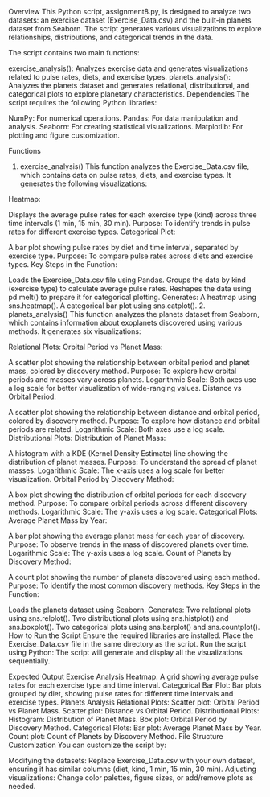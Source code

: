 Overview
This Python script, assignment8.py, is designed to analyze two datasets: an exercise dataset (Exercise_Data.csv) and the built-in planets dataset from Seaborn. The script generates various visualizations to explore relationships, distributions, and categorical trends in the data.

The script contains two main functions:

exercise_analysis(): Analyzes exercise data and generates visualizations related to pulse rates, diets, and exercise types.
planets_analysis(): Analyzes the planets dataset and generates relational, distributional, and categorical plots to explore planetary characteristics.
Dependencies
The script requires the following Python libraries:

NumPy: For numerical operations.
Pandas: For data manipulation and analysis.
Seaborn: For creating statistical visualizations.
Matplotlib: For plotting and figure customization.

Functions
1. exercise_analysis()
This function analyzes the Exercise_Data.csv file, which contains data on pulse rates, diets, and exercise types. It generates the following visualizations:

Heatmap:

Displays the average pulse rates for each exercise type (kind) across three time intervals (1 min, 15 min, 30 min).
Purpose: To identify trends in pulse rates for different exercise types.
Categorical Plot:

A bar plot showing pulse rates by diet and time interval, separated by exercise type.
Purpose: To compare pulse rates across diets and exercise types.
Key Steps in the Function:

Loads the Exercise_Data.csv file using Pandas.
Groups the data by kind (exercise type) to calculate average pulse rates.
Reshapes the data using pd.melt() to prepare it for categorical plotting.
Generates:
A heatmap using sns.heatmap().
A categorical bar plot using sns.catplot().
2. planets_analysis()
This function analyzes the planets dataset from Seaborn, which contains information about exoplanets discovered using various methods. It generates six visualizations:

Relational Plots:
Orbital Period vs Planet Mass:

A scatter plot showing the relationship between orbital period and planet mass, colored by discovery method.
Purpose: To explore how orbital periods and masses vary across planets.
Logarithmic Scale: Both axes use a log scale for better visualization of wide-ranging values.
Distance vs Orbital Period:

A scatter plot showing the relationship between distance and orbital period, colored by discovery method.
Purpose: To explore how distance and orbital periods are related.
Logarithmic Scale: Both axes use a log scale.
Distributional Plots:
Distribution of Planet Mass:

A histogram with a KDE (Kernel Density Estimate) line showing the distribution of planet masses.
Purpose: To understand the spread of planet masses.
Logarithmic Scale: The x-axis uses a log scale for better visualization.
Orbital Period by Discovery Method:

A box plot showing the distribution of orbital periods for each discovery method.
Purpose: To compare orbital periods across different discovery methods.
Logarithmic Scale: The y-axis uses a log scale.
Categorical Plots:
Average Planet Mass by Year:

A bar plot showing the average planet mass for each year of discovery.
Purpose: To observe trends in the mass of discovered planets over time.
Logarithmic Scale: The y-axis uses a log scale.
Count of Planets by Discovery Method:

A count plot showing the number of planets discovered using each method.
Purpose: To identify the most common discovery methods.
Key Steps in the Function:

Loads the planets dataset using Seaborn.
Generates:
Two relational plots using sns.relplot().
Two distributional plots using sns.histplot() and sns.boxplot().
Two categorical plots using sns.barplot() and sns.countplot().
How to Run the Script
Ensure the required libraries are installed.
Place the Exercise_Data.csv file in the same directory as the script.
Run the script using Python:
The script will generate and display all the visualizations sequentially.

Expected Output
Exercise Analysis
Heatmap:
A grid showing average pulse rates for each exercise type and time interval.
Categorical Bar Plot:
Bar plots grouped by diet, showing pulse rates for different time intervals and exercise types.
Planets Analysis
Relational Plots:
Scatter plot: Orbital Period vs Planet Mass.
Scatter plot: Distance vs Orbital Period.
Distributional Plots:
Histogram: Distribution of Planet Mass.
Box plot: Orbital Period by Discovery Method.
Categorical Plots:
Bar plot: Average Planet Mass by Year.
Count plot: Count of Planets by Discovery Method.
File Structure
Customization
You can customize the script by:

Modifying the datasets:
Replace Exercise_Data.csv with your own dataset, ensuring it has similar columns (diet, kind, 1 min, 15 min, 30 min).
Adjusting visualizations:
Change color palettes, figure sizes, or add/remove plots as needed.
